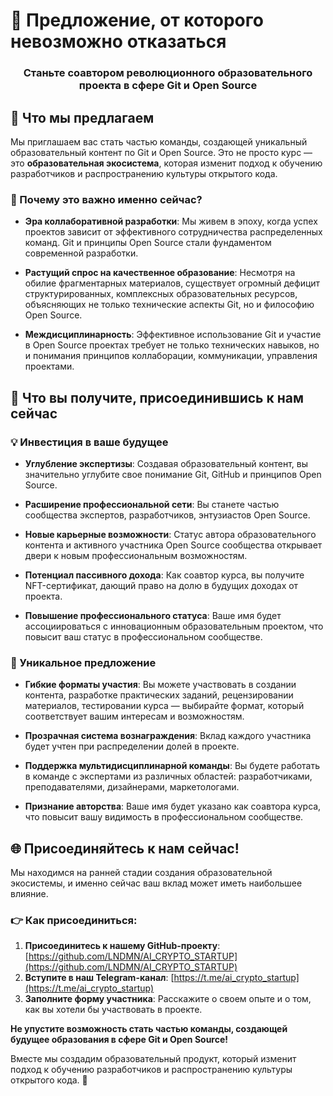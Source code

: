 # 🚀 Предложение, от которого невозможно отказаться

<div align="center">
  <h3>Станьте соавтором революционного образовательного проекта в сфере Git и Open Source</h3>
</div>

## 💎 Что мы предлагаем

Мы приглашаем вас стать частью команды, создающей уникальный образовательный контент по Git и Open Source. Это не просто курс — это **образовательная экосистема**, которая изменит подход к обучению разработчиков и распространению культуры открытого кода.

### 🌟 Почему это важно именно сейчас?

- **Эра коллаборативной разработки**: Мы живем в эпоху, когда успех проектов зависит от эффективного сотрудничества распределенных команд. Git и принципы Open Source стали фундаментом современной разработки.

- **Растущий спрос на качественное образование**: Несмотря на обилие фрагментарных материалов, существует огромный дефицит структурированных, комплексных образовательных ресурсов, объясняющих не только технические аспекты Git, но и философию Open Source.

- **Междисциплинарность**: Эффективное использование Git и участие в Open Source проектах требует не только технических навыков, но и понимания принципов коллаборации, коммуникации, управления проектами.

## 🚀 Что вы получите, присоединившись к нам сейчас

### 💡 Инвестиция в ваше будущее

- **Углубление экспертизы**: Создавая образовательный контент, вы значительно углубите свое понимание Git, GitHub и принципов Open Source.

- **Расширение профессиональной сети**: Вы станете частью сообщества экспертов, разработчиков, энтузиастов Open Source.

- **Новые карьерные возможности**: Статус автора образовательного контента и активного участника Open Source сообщества открывает двери к новым профессиональным возможностям.

- **Потенциал пассивного дохода**: Как соавтор курса, вы получите NFT-сертификат, дающий право на долю в будущих доходах от проекта.

- **Повышение профессионального статуса**: Ваше имя будет ассоциироваться с инновационным образовательным проектом, что повысит ваш статус в профессиональном сообществе.

### 🎁 Уникальное предложение

- **Гибкие форматы участия**: Вы можете участвовать в создании контента, разработке практических заданий, рецензировании материалов, тестировании курса — выбирайте формат, который соответствует вашим интересам и возможностям.

- **Прозрачная система вознаграждения**: Вклад каждого участника будет учтен при распределении долей в проекте.

- **Поддержка мультидисциплинарной команды**: Вы будете работать в команде с экспертами из различных областей: разработчиками, преподавателями, дизайнерами, маркетологами.

- **Признание авторства**: Ваше имя будет указано как соавтора курса, что повысит вашу видимость в профессиональном сообществе.

## 🌐 Присоединяйтесь к нам сейчас!

Мы находимся на ранней стадии создания образовательной экосистемы, и именно сейчас ваш вклад может иметь наибольшее влияние.

### 👉 Как присоединиться:

1. **Присоединитесь к нашему GitHub-проекту**: [https://github.com/LNDMN/AI_CRYPTO_STARTUP](https://github.com/LNDMN/AI_CRYPTO_STARTUP)
2. **Вступите в наш Telegram-канал**: [https://t.me/ai_crypto_startup](https://t.me/ai_crypto_startup)
3. **Заполните форму участника**: Расскажите о своем опыте и о том, как вы хотели бы участвовать в проекте.

**Не упустите возможность стать частью команды, создающей будущее образования в сфере Git и Open Source!**

Вместе мы создадим образовательный продукт, который изменит подход к обучению разработчиков и распространению культуры открытого кода. 🌟 